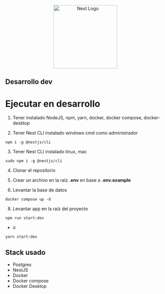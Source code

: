 <p align="center">
  <a href="http://nestjs.com/" target="blank"><img src="https://nestjs.com/img/logo-small.svg" width="200" alt="Nest Logo" /></a>
</p>

## Desarrollo dev

# Ejecutar en desarrollo

1. Tener instalado NodeJS, npm, yarn, docker, docker compose, docker-desktop

2. Tener Nest CLI instalado windows cmd como administrador

```
npm i -g @nestjs/cli
```

3. Tener Nest CLI instalado linux, mac

```
sudo npm i -g @nestjs/cli
```

4. Clonar el repositorio

5. Crear un archivo en la raíz **.env** en base a **.env.example**

6. Levantar la base de datos

```
docker compose up -d
```

8. Levantar app en la raíz del proyecto

```
npm run start:dev
```

- ó

```
yarn start:dev
```

## Stack usado

- Postgres
- NestJS
- Docker
- Docker compose
- Docker Desktop
